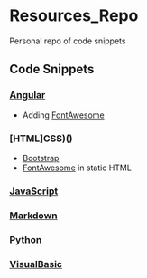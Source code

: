 # Resources_Repo
Personal repo of code snippets

## Code Snippets

### [Angular]()
 - Adding [FontAwesome](angular/fontawesome.md)
### [HTML]CSS)()
 - [Bootstrap](htmlcss/bootstrap)
 - [FontAwesome](htmlcss/fontawesome.md) in static HTML
### [JavaScript]()
### [Markdown]()
### [Python]()
### [VisualBasic]()
